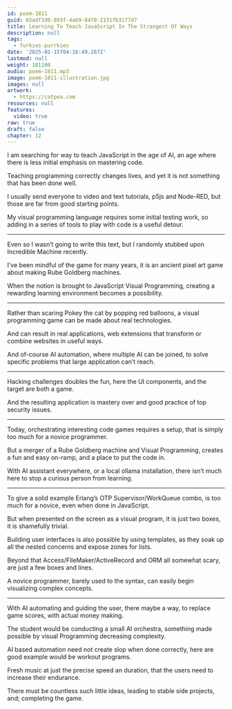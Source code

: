```yaml
---
id: poem-1811
guid: 65adf3d0-893f-4a69-8470-2131fb3177d7
title: Learning To Teach JavaScript In The Strangest Of Ways
description: null
tags:
  - furkies-purrkies
date: '2025-02-15T04:16:49.267Z'
lastmod: null
weight: 181100
audio: poem-1811.mp3
image: poem-1811-illustration.jpg
images: null
artwork:
  - https://catpea.com
resources: null
features:
  video: true
raw: true
draft: false
chapter: 12
---
```


I am searching for way to teach JavaScript in the age of AI,
an age where there is less initial emphasis on mastering code.

Teaching programming correctly changes lives,
and yet it is not something that has been done well.

I usually send everyone to video and text tutorials,
p5js and Node-RED, but those are far from good starting points.

My visual programming language requires some initial testing work,
so adding in a series of tools to play with code is a useful detour.

---

Even so I wasn’t going to write this text,
but I randomly stubbed upon Incredible Machine recently.

I’ve been mindful of the game for many years,
it is an ancient pixel art game about making Rube Goldberg machines.

When the notion is brought to JavaScript Visual Programming,
creating a rewarding learning environment becomes a possibility.

---

Rather than scaring Pokey the cat by popping red balloons,
a visual programming game can be made about real technologies.

And can result in real applications,
web extensions that transform or combine websites in useful ways.

And of-course AI automation, where multiple AI can be joined,
to solve specific problems that large application can’t reach.

---

Hacking challenges doubles the fun, here the UI components,
and the target are both a game.

And the resulting application is mastery over and good practice
of top security issues.

---

Today, orchestrating interesting code games requires a setup,
that is simply too much for a novice programmer.

But a merger of a Rube Goldberg machine and Visual Programming,
creates a fun and easy on-ramp, and a place to put the code in.

With AI assistant everywhere, or a local ollama installation,
there isn’t much here to stop a curious person from learning.

---

To give a solid example Erlang’s OTP Supervisor/WorkQueue combo,
is too much for a novice, even when done in JavaScript.

But when presented on the screen as a visual program,
it is just two boxes, it is shamefully trivial.

Building user interfaces is also possible by using templates,
as they soak up all the nested concerns and expose zones for lists.

Beyond that Access/FileMaker/ActiveRecord and ORM all somewhat scary,
are just a few boxes and lines.

A novice programmer, barely used to the syntax,
can easily begin visualizing complex concepts.

---

With AI automating and guiding the user, there maybe a way,
to replace game scores, with actual money making.

The student would be conducting a small AI orchestra,
something made possible by visual Programming decreasing complexity.

AI based automation need not create slop when done correctly,
here are good example would be workout programs.

Fresh music at just the precise speed an duration,
that the users need to increase their endurance.

There must be countless such little ideas,
leading to stable side projects, and; completing the game.
